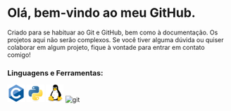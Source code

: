 # Olá, bem-vindo ao meu GitHub. 

Criado para se habituar ao Git e GitHub, bem como à documentação. Os projetos aqui não serão complexos. Se você tiver alguma dúvida ou quiser colaborar em algum projeto, fique à vontade para entrar em contato comigo!

<h3 align="left">Linguagens e Ferramentas:</h3>
<p align="left">
    <img src="https://raw.githubusercontent.com/devicons/devicon/master/icons/c/c-original.svg" alt="c" width="40" height="40"/>
    <img src="https://raw.githubusercontent.com/devicons/devicon/master/icons/python/python-original.svg" alt="python" width="40" height="40"/>
    <img src="https://raw.githubusercontent.com/devicons/devicon/master/icons/linux/linux-original.svg" alt="linux" width="40" height="40"/>
    <img src="https://www.vectorlogo.zone/logos/git-scm/git-scm-icon.svg" alt="git" width="40" height="40"/>
</p>
